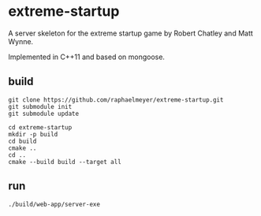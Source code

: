 # extreme-startup

A server skeleton for the extreme startup game by 
Robert Chatley and Matt Wynne.

Implemented in C++11 and based on mongoose.

## build

    git clone https://github.com/raphaelmeyer/extreme-startup.git
    git submodule init
    git submodule update

    cd extreme-startup
    mkdir -p build
    cd build
    cmake ..
    cd ..
    cmake --build build --target all


## run

    ./build/web-app/server-exe


